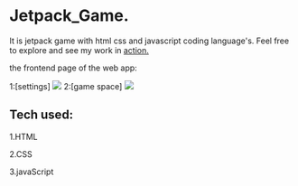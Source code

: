 # Jetpack_Game.
It is jetpack game with html css and javascript coding language's.
Feel free to explore and see my work in  <a href='https://super-gta-adventure.vercel.app/'>action.</a>


the frontend page of the web app:

1:[settings]
<img src="https://utfs.io/f/mJvRnIkXEid5iun7zJgotJEDuSHdcl0XM94hkUnz2sWZQfVg"/>
2:[game space]
<img src="https://utfs.io/f/mJvRnIkXEid5K0ZVQafFybz6lwTPv4jp0I8ZhrQC1cn75UoR"/>

## Tech used:
1.HTML

2.CSS

3.javaScript
